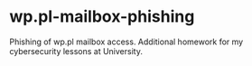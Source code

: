 # wp.pl-mailbox-phishing
Phishing of wp.pl mailbox access. Additional homework for my cybersecurity lessons at University.

